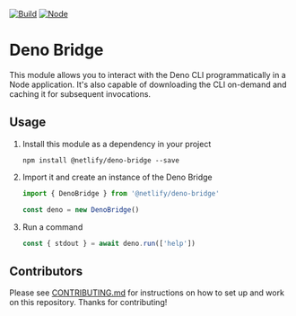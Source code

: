 [![Build](https://github.com/netlify/deno-bridge/workflows/Build/badge.svg)](https://github.com/netlify/deno-bridge/actions)
[![Node](https://img.shields.io/node/v/@netlify/deno-bridge.svg?logo=node.js)](https://www.npmjs.com/package/@netlify/deno-bridge)

# Deno Bridge

This module allows you to interact with the Deno CLI programmatically in a Node application. It's also capable of downloading the CLI on-demand and caching it for subsequent invocations.

## Usage

1. Install this module as a dependency in your project

    ```
    npm install @netlify/deno-bridge --save
    ```

2. Import it and create an instance of the Deno Bridge

    ```js
    import { DenoBridge } from '@netlify/deno-bridge'

    const deno = new DenoBridge()
    ```

3. Run a command

    ```js
    const { stdout } = await deno.run(['help'])
    ```
## Contributors

Please see [CONTRIBUTING.md](./CONTRIBUTING.md) for instructions on how to set up and work on this repository. Thanks
for contributing!
